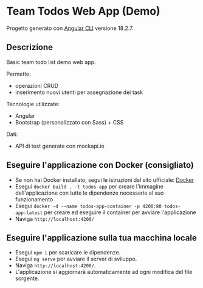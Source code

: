 # Team Todos Web App (Demo)

Progetto generato con [Angular CLI](https://github.com/angular/angular-cli) versione 18.2.7.

## Descrizione 

Basic team todo list demo web app. 

Permette:
- operazioni CRUD
- inserimento nuovi utenti per assegnazione dei task

Tecnologie utilizzate:
- Angular
- Bootstrap (personalizzato con Sass) + CSS

Dati:
- API di test generate con mockapi.io

## Eseguire l'applicazione con Docker (consigliato)

- Se non hai Docker installato, segui le istruzioni dal sito ufficiale: [Docker](https://docs.docker.com/desktop/)
- Esegui `docker build . -t todos-app` per creare l'immagine dell'applicazione con tutte le dipendenze necessarie al suo funzionamento
- Esegui `docker -d --name todos-app-container -p 4200:80 todos-app:latest` per creare ed eseguire il container per avviare l'applicazione
- Naviga `http://localhost:4200/`

## Eseguire l'applicazione sulla tua macchina locale

- Esegui `npm i` per scaricare le dipendenze.
- Esegui `ng serve` per avviare il server di sviluppo.
- Naviga `http://localhost:4200/`.
- L'applicazione si aggiornarà automaticamente ad ogni modifica del file sorgente.


